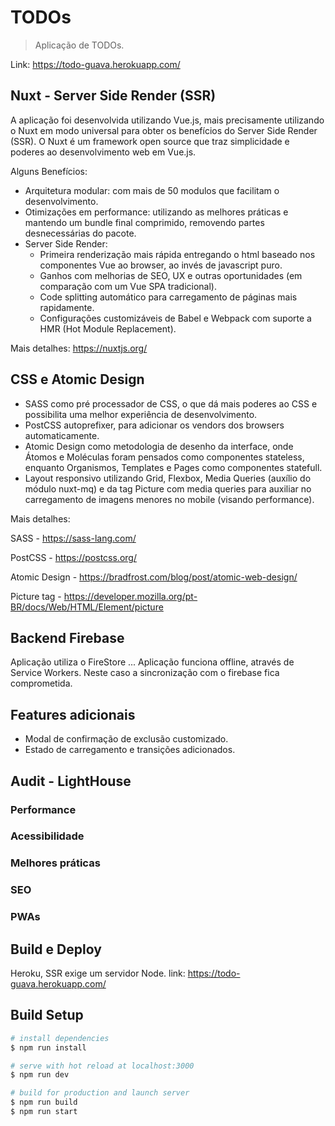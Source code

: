 # TODOs

> Aplicação de TODOs.

Link: https://todo-guava.herokuapp.com/

## Nuxt - Server Side Render (SSR)
A aplicação foi desenvolvida utilizando Vue.js, mais precisamente utilizando o Nuxt em modo universal para obter os benefícios do Server Side Render (SSR). O Nuxt é um framework open source que traz simplicidade e poderes ao desenvolvimento web em Vue.js.

Alguns Benefícios: 
- Arquitetura modular: com mais de 50 modulos que facilitam o desenvolvimento.
- Otimizações em performance: utilizando as melhores práticas e mantendo um bundle final comprimido, removendo partes desnecessárias do pacote.
- Server Side Render:
  - Primeira renderização mais rápida entregando o html baseado nos componentes Vue ao browser, ao invés de javascript puro.
  - Ganhos com melhorias de SEO, UX e outras oportunidades (em comparação com um Vue SPA tradicional).
  - Code splitting automático para carregamento de páginas mais rapidamente.
  - Configurações customizáveis de Babel e Webpack com suporte a HMR (Hot Module Replacement).

Mais detalhes: https://nuxtjs.org/

## CSS e Atomic Design
- SASS como pré processador de CSS, o que dá mais poderes ao CSS e possibilita uma melhor experiência de desenvolvimento.
- PostCSS autoprefixer, para adicionar os vendors dos browsers automaticamente.
- Atomic Design como metodologia de desenho da interface, onde Átomos e Moléculas foram pensados como componentes stateless, enquanto Organismos, Templates e Pages como componentes statefull.
- Layout responsivo utilizando Grid, Flexbox, Media Queries (auxílio do módulo nuxt-mq) e da tag Picture com media queries para auxiliar no carregamento de imagens menores no mobile (visando performance).

Mais detalhes:

SASS - https://sass-lang.com/

PostCSS - https://postcss.org/

Atomic Design - https://bradfrost.com/blog/post/atomic-web-design/

Picture tag - https://developer.mozilla.org/pt-BR/docs/Web/HTML/Element/picture

## Backend Firebase
Aplicação utiliza o FireStore ...
Aplicação funciona offline, através de Service Workers. Neste caso a sincronização com o firebase fica comprometida.

## Features adicionais
- Modal de confirmação de exclusão customizado.
- Estado de carregamento e transições adicionados.

## Audit - LightHouse 
### Performance
### Acessibilidade
### Melhores práticas
### SEO
### PWAs


## Build e Deploy 
Heroku, SSR exige um servidor Node.
link: https://todo-guava.herokuapp.com/

## Build Setup

``` bash
# install dependencies
$ npm run install

# serve with hot reload at localhost:3000
$ npm run dev

# build for production and launch server
$ npm run build
$ npm run start
```
